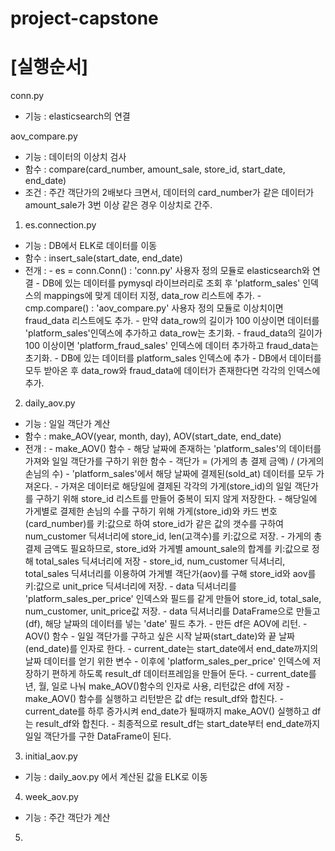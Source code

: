 # project-capstone

# [실행순서] 

conn.py 
 - 기능 : elasticsearch의 연결

aov_compare.py
 - 기능 : 데이터의 이상치 검사 
 - 함수 : compare(card_number, amount_sale, store_id, start_date, end_date)
 - 조건 : 주간 객단가의 2배보다 크면서, 데이터의 card_number가 같은 데이터가 amount_sale가 3번 이상 같은 경우 이상치로 간주.

1. es.connection.py 
  - 기능 : DB에서 ELK로 데이터를 이동
  - 함수 : insert_sale(start_date, end_date)
  - 전개 :
        - es = conn.Conn() : 'conn.py' 사용자 정의 모듈로 elasticsearch와 연결 
        - DB에 있는 데이터를 pymysql 라이브러리로 조회 후 'platform_sales' 인덱스의 mappings에 맞게 데이터 지정, data_row 리스트에 추가.
        - cmp.compare() : 'aov_compare.py' 사용자 정의 모듈로 이상치이면 fraud_data 리스트에도 추가.
        - 만약 data_row의 길이가 100 이상이면 데이터를 'platform_sales'인덱스에 추가하고 data_row는 초기화.
        - fraud_data의 길이가 100 이상이면 'platform_fraud_sales' 인덱스에 데이터 추가하고 fraud_data는 초기화.
        - DB에 있는 데이터를 platform_sales 인덱스에 추가 
        - DB에서 데이터를 모두 받아온 후 data_row와 fraud_data에 데이터가 존재한다면 각각의 인덱스에 추가.
  
2. daily_aov.py 
  - 기능 : 일일 객단가 계산
  - 함수 : make_AOV(year, month, day), AOV(start_date, end_date)
  - 전개 : 
        - make_AOV() 함수
            - 해당 날짜에 존재하는 'platform_sales'의 데이터를 가져와 일일 객단가를 구하기 위한 함수
            - 객단가 = (가게의 총 결제 금액) / (가게의 손님의 수) 
            - 'platform_sales'에서 해당 날짜에 결제된(sold_at) 데이터를 모두 가져온다. 
            - 가져온 데이터로 해당일에 결제된 각각의 가게(store_id)의 일일 객단가를 구하기 위해 store_id 리스트를 만들어 중복이 되지 않게 저장한다. 
            - 해당일에 가게별로 결제한 손님의 수를 구하기 위해 가게(store_id)와 카드 번호(card_number)를 키:값으로 하여 store_id가 같은 값의 갯수를 구하여                         num_customer 딕셔너리에 store_id, len(고객수)를 키:값으로 저장.
            - 가게의 총 결제 금액도 필요하므로, store_id와 가게별 amount_sale의 합계를 키:값으로 정해 total_sales 딕셔너리에 저장
            - store_id, num_customer 딕셔너리, total_sales 딕셔너리를 이용하여 가게별 객단가(aov)를 구해 store_id와 aov를 키:값으로 unit_price 딕셔너리에 저장. 
            - data 딕셔너리를 'platform_sales_per_price' 인덱스와 필드를 같게 만들어 store_id, total_sale, num_customer, unit_price값 저장.
            - data 딕셔너리를 DataFrame으로 만들고(df), 해당 날짜의 데이터를 넣는 'date' 필드 추가. 
            - 만든 df은 AOV에 리턴.
        - AOV() 함수 
            - 일일 객단가를 구하고 싶은 시작 날짜(start_date)와 끝 날짜(end_date)를 인자로 한다.
            - current_date는 start_date에서 end_date까지의 날짜 데이터를 얻기 위한 변수
            - 이후에 'platform_sales_per_price' 인덱스에 저장하기 편하게 하도록 result_df 데이터프레임을 만들어 둔다.
            - current_date를 년, 월, 일로 나눠 make_AOV()함수의 인자로 사용, 리턴값은 df에 저장 
            - make_AOV() 함수를 실행하고 리턴받은 값 df는 result_df와 합친다. 
            - current_date를 하루 증가시켜 end_date가 될때까지 make_AOV() 실행하고 df는 result_df와 합친다. 
            - 최종적으로 result_df는 start_date부터 end_date까지 일일 객단가를 구한 DataFrame이 된다. 
          
3. initial_aov.py 
  - 기능 : daily_aov.py 에서 계산된 값을 ELK로 이동 

4. week_aov.py 
  - 기능 : 주간 객단가 계산 

5. 
